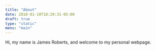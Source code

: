 ```yaml
---
title: "About"
date: 2018-01-10T18:29:31-05:00
draft: true
type: "static"
menu: "main"
---
```


Hi, my name is James Roberts, and welcome to my personal webpage.
